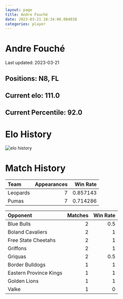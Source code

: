 ```yaml
---  
layout: page  
title: Andre Fouché  
date: 2023-03-21 18:34:06.084038  
categories: player  
---
```

# Andre Fouché


Last updated: 2023-03-21
## Positions: N8, FL

## Current elo: 111.0

## Current Percentile: 92.0

# Elo History


![elo history](history_AndreFouché.png)
# Match History


| Team     |   Appearances |   Win Rate |
|:---------|--------------:|-----------:|
| Leopards |             7 |   0.857143 |
| Pumas    |             7 |   0.714286 |

| Opponent               |   Matches |   Win Rate |
|:-----------------------|----------:|-----------:|
| Blue Bulls             |         2 |        0.5 |
| Boland Cavaliers       |         2 |        1   |
| Free State Cheetahs    |         2 |        1   |
| Griffons               |         2 |        1   |
| Griquas                |         2 |        0.5 |
| Border Bulldogs        |         1 |        1   |
| Eastern Province Kings |         1 |        1   |
| Golden Lions           |         1 |        1   |
| Valke                  |         1 |        0   |